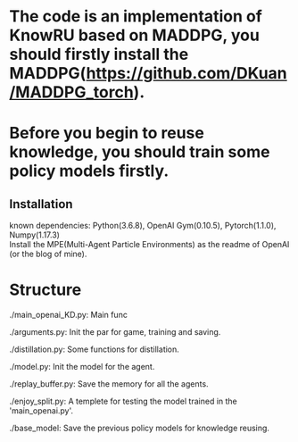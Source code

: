 # The code is an implementation of KnowRU based on MADDPG, you should firstly install the MADDPG(https://github.com/DKuan/MADDPG_torch). 
# Before you begin to reuse knowledge, you should train some policy models firstly.

## Installation
known dependencies: Python(3.6.8), OpenAI Gym(0.10.5), Pytorch(1.1.0), Numpy(1.17.3)    
Install the MPE(Multi-Agent Particle Environments) as the readme of OpenAI (or the blog of mine).    

# Structure
./main_openai_KD.py: Main func

./arguments.py: Init the par for game, training and saving.

./distillation.py: Some functions for distillation.

./model.py: Init the model for the agent.

./replay_buffer.py: Save the memory for all the agents.

./enjoy_split.py: A templete for testing the model trained in the 'main_openai.py'.

./base_model: Save the previous policy models for knowledge reusing.
